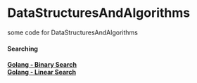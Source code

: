 # DataStructuresAndAlgorithms
some code for DataStructuresAndAlgorithms

<h4>Searching<h4>

[Golang - Binary Search](https://github.com/pleycpl/DataStructuresAndAlgorithms/blob/master/SearchBinary/main.go) <br />
[Golang - Linear Search](https://github.com/pleycpl/DataStructuresAndAlgorithms/blob/master/SearchLinear/main.go)
